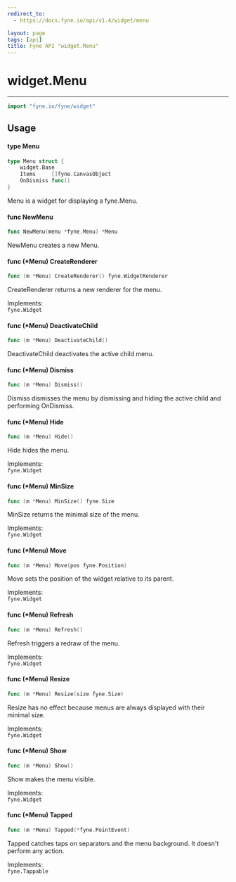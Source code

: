 ```yaml
---
redirect_to:
  - https://docs.fyne.io/api/v1.4/widget/menu

layout: page
tags: [api]
title: Fyne API "widget.Menu"
---
```



# widget.Menu
---
```go
import "fyne.io/fyne/widget"
```

## Usage

#### type Menu

```go
type Menu struct {
	widget.Base
	Items     []fyne.CanvasObject
	OnDismiss func()
}
```

Menu is a widget for displaying a fyne.Menu.

#### func  NewMenu

```go
func NewMenu(menu *fyne.Menu) *Menu
```
NewMenu creates a new Menu.

#### func (*Menu) CreateRenderer

```go
func (m *Menu) CreateRenderer() fyne.WidgetRenderer
```
CreateRenderer returns a new renderer for the menu.


<div class="implements">Implements: <code>
fyne.Widget</code></div>

#### func (*Menu) DeactivateChild

```go
func (m *Menu) DeactivateChild()
```
DeactivateChild deactivates the active child menu.

#### func (*Menu) Dismiss

```go
func (m *Menu) Dismiss()
```
Dismiss dismisses the menu by dismissing and hiding the active child and performing OnDismiss.

#### func (*Menu) Hide

```go
func (m *Menu) Hide()
```
Hide hides the menu.


<div class="implements">Implements: <code>
fyne.Widget</code></div>

#### func (*Menu) MinSize

```go
func (m *Menu) MinSize() fyne.Size
```
MinSize returns the minimal size of the menu.


<div class="implements">Implements: <code>
fyne.Widget</code></div>

#### func (*Menu) Move

```go
func (m *Menu) Move(pos fyne.Position)
```
Move sets the position of the widget relative to its parent.


<div class="implements">Implements: <code>
fyne.Widget</code></div>

#### func (*Menu) Refresh

```go
func (m *Menu) Refresh()
```
Refresh triggers a redraw of the menu.


<div class="implements">Implements: <code>
fyne.Widget</code></div>

#### func (*Menu) Resize

```go
func (m *Menu) Resize(size fyne.Size)
```
Resize has no effect because menus are always displayed with their minimal size.


<div class="implements">Implements: <code>
fyne.Widget</code></div>

#### func (*Menu) Show

```go
func (m *Menu) Show()
```
Show makes the menu visible.


<div class="implements">Implements: <code>
fyne.Widget</code></div>

#### func (*Menu) Tapped

```go
func (m *Menu) Tapped(*fyne.PointEvent)
```
Tapped catches taps on separators and the menu background. It doesn't perform any action.


<div class="implements">Implements: <code>
fyne.Tappable</code></div>
